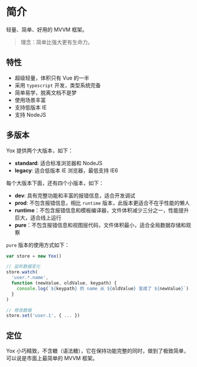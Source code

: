 # 简介

轻量、简单、好用的 MVVM 框架。

> 理念：简单比强大更有生命力。

## 特性

* 超级轻量，体积只有 Vue 的一半
* 采用 `typescript` 开发，类型系统完备
* 简单易学，脱离文档不是梦
* 使用场景丰富
* 支持低版本 IE
* 支持 NodeJS

## 多版本

Yox 提供两个大版本，如下：

* **standard**: 适合标准浏览器和 NodeJS
* **legacy**: 适合低版本 IE 浏览器，最低支持 IE6

每个大版本下面，还有四个小版本，如下：

* **dev**: 具有完整功能和丰富的报错信息，适合开发调试
* **prod**: 不包含报错信息，相比 `runtime` 版本，此版本更适合不在乎性能的懒人
* **runtime**：不包含报错信息和模板编译器，文件体积减少三分之一，性能提升巨大，适合线上运行
* **pure**：不包含报错信息和视图层代码，文件体积最小，适合全局数据存储和观察

`pure` 版本的使用方式如下：

```js
var store = new Yox()

// 监听数据变化
store.watch(
  'user.*.name',
  function (newValue, oldValue, keypath) {
    console.log(`${keypath} 的 name 从 ${oldValue} 变成了 ${newValue}`)
  }
)

// 修改数据
store.set('user.1', { ... })
```

## 定位

Yox 小巧精致，不含糖（语法糖），它在保持功能完整的同时，做到了极致简单，可以说是市面上最简单的 MVVM 框架。
